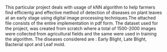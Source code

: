 This particular project deals with usage of kNN algorithm to help farmers find efficientg and effective method of detection of diseases on plant leaves at an early stage using digital image processing techniques.The attached file consists of the entire implementation in pdf form. 
The dataset used for the project, was created from scratch where a total of 1500-2000 images were collected from agricultural fields and the same were used in training the algorithm. 
The diseases considered are : Early Blight, Late Blight, Bacterial spot and Leaf mold.
